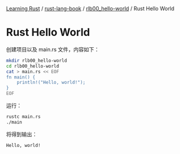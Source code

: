 [Learning Rust](../../README.md) / [rust-lang-book](../zz_gneratered_mdi.md) / [rlb00_hello-world](zz_gneratered_mdi.md) / Rust Hello World

# Rust Hello World

创建项目以及 main.rs 文件，内容如下：

```bash
mkdir rlb00_hello-world
cd rlb00_hello-world
cat > main.rs << EOF
fn main() {
    println!("Hello, world!");
}
EOF
```

运行：

```bash
rustc main.rs
./main
```

将得到输出：

```bash
Hello, world!
```

